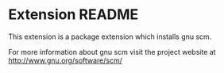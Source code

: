 # Extension README

This extension is a package extension which installs gnu scm.

For more information about gnu scm visit the project website at
http://www.gnu.org/software/scm/

